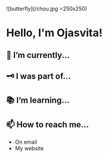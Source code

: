 ![butterfly](/chou.jpg =250x250)

# Hello, I'm Ojasvita!

## 🤔 I’m currently...

## 🗝️ I was part of...

## 📚 I’m learning...

## 📫 How to reach me...
- On email 
- My website

